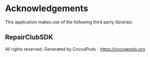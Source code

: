 # Acknowledgements
This application makes use of the following third party libraries:

## RepairClubSDK

All rights reserved.
Generated by CocoaPods - https://cocoapods.org
